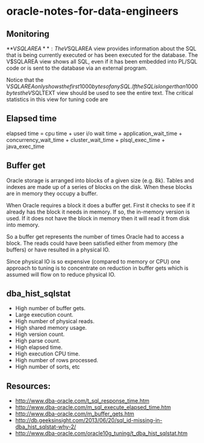 # oracle-notes-for-data-engineers


## Monitoring
**V$SQLAREA**: The V$SQLAREA view provides information about the SQL that is being currently executed or has been executed for the database. The V$SQLAREA view shows all SQL, even if it has been embedded into PL/SQL code or is sent to the database via an external program.  

Notice that the V$SQLAREA only shows the first 1000 bytes of any SQL. If the SQL is longer than 1000 bytes the V$SQLTEXT view should be used to see the entire text. The critical statistics in this view for tuning code are 
  
## Elapsed time
elapsed time = cpu time + user i/o wait time + application_wait_time + concurrency_wait_time + cluster_wait_time + plsql_exec_time + java_exec_time 

## Buffer get
Oracle storage is arranged into blocks of a given size (e.g. 8k). Tables and indexes are made up of a series of blocks on the disk. When these blocks are in memory they occupy a buffer.  

When Oracle requires a block it does a buffer get. First it checks to see if it already has the block it needs in memory. If so, the in-memory version is used. If it does not have the block in memory then it will read it from disk into memory.  

So a buffer get represents the number of times Oracle had to access a block. The reads could have been satisfied either from memory (the buffers) or have resulted in a physical IO.  

Since physical IO is so expensive (compared to memory or CPU) one approach to tuning is to concentrate on reduction in buffer gets which is assumed will flow on to reduce physical IO.

## dba_hist_sqlstat 
 * High number of buffer gets.
* Large execution count.
* High number of physical reads.
* High shared memory usage.
* High version count.
* High parse count.
* High elapsed time.
* High execution CPU time.
* High number of rows processed.
* High number of sorts, etc


## Resources:
* http://www.dba-oracle.com/t_sql_response_time.htm
* http://www.dba-oracle.com/m_sql_execute_elapsed_time.htm
* http://www.dba-oracle.com/m_buffer_gets.htm
* http://db.geeksinsight.com/2013/06/20/sql_id-missing-in-dba_hist_sqlstat-why-2/
* http://www.dba-oracle.com/oracle10g_tuning/t_dba_hist_sqlstat.htm
